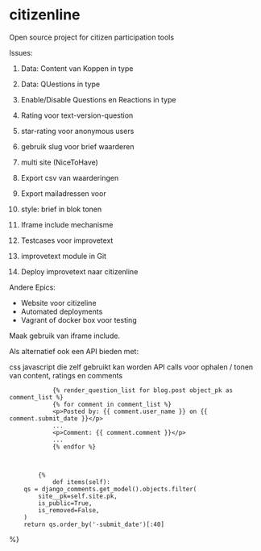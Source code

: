 # citizenline
Open source project for citizen participation tools


Issues:
1. Data: Content van Koppen in type 
2. Data: QUestions in type
3. Enable/Disable Questions en Reactions in type
4. Rating voor text-version-question


1. star-rating voor anonymous users
2. gebruik slug voor brief waarderen
3. multi site (NiceToHave)

1. Export csv van waarderingen
2. Export mailadressen voor 

1. style: brief in blok tonen
2. Iframe include mechanisme


1. Testcases voor improvetext


1. improvetext module in Git
2. Deploy improvetext naar citizenline



Andere Epics:
- Website voor citizeline
- Automated deployments
- Vagrant of docker box voor testing



Maak gebruik van iframe include.

Als alternatief ook een API bieden met:

css
javascript die zelf gebruikt kan worden
API calls voor ophalen / tonen van content, ratings en comments

                {% render_question_list for blog.post object_pk as comment_list %}
                {% for comment in comment_list %}
                <p>Posted by: {{ comment.user_name }} on {{ comment.submit_date }}</p>
                ...
                <p>Comment: {{ comment.comment }}</p>
                ...
                {% endfor %}
                
                
                
            {%
                def items(self):
        qs = django_comments.get_model().objects.filter(
            site__pk=self.site.pk,
            is_public=True,
            is_removed=False,
        )
        return qs.order_by('-submit_date')[:40]
 %}